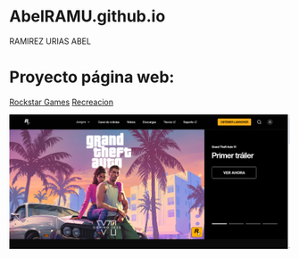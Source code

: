 # AbelRAMU.github.io
RAMIREZ URIAS ABEL

# Proyecto página web:
[Rockstar Games](https://www.rockstargames.com/mx/)
[Recreacion](https://AbelRAMU.github.io/Bodriostar/index.html)

![Página de RockstarGames](https://github.com/AbelRAMU/AbelRAMU.github.io/blob/main/Bodriostar/PaginaOriginal.png)
